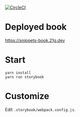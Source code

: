 [![CircleCI](https://circleci.com/gh/mmmpa/snippets-book.svg?style=svg)](https://circleci.com/gh/mmmpa/snippets-book)

# Deployed book

https://snippets-book.21g.dev

# Start

```shell
yarn install
yarn run storybook
```

# Customize

Edit `.storybook/webpack.config.js`.
